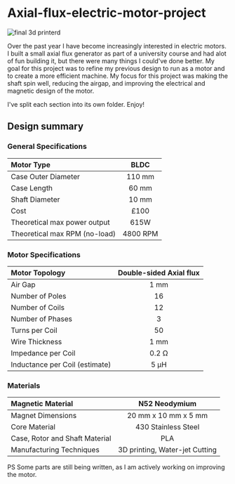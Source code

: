 # Axial-flux-electric-motor-project

![final 3d printerd](https://github.com/user-attachments/assets/55846419-a8b6-457b-be80-7e71b974730b)

Over the past year I have become increasingly interested in electric motors. I built a small axial flux generator as part of a university course and had alot of fun building it, but there were many things I could've done better. My goal for this project was to refine my previous design to run as a motor and to create a more efficient machine. My focus for this project was making the shaft spin well, reducing the airgap, and improving the electrical and magnetic design of the motor.

I've split each section into its own folder. Enjoy! 

## Design summary

### General Specifications

| Motor Type | BLDC |
|:-- | :--: |
| Case Outer Diameter | 110 mm | 
| Case Length | 60 mm |  
| Shaft Diameter | 10 mm |
| Cost | £100 | 
| Theoretical max power output | 615W |
| Theoretical max RPM (no-load) | 4800 RPM|

### Motor Specifications 
| Motor Topology | Double-sided Axial flux |
|:-- | :--: |
| Air Gap | 1 mm | 
| Number of Poles | 16 |
| Number of Coils | 12 |
| Number of Phases | 3 | 
| Turns per Coil | 50 | 
| Wire Thickness | 1 mm | 
| Impedance per Coil | 0.2 &Omega; |
| Inductance per Coil (estimate) | 5 &micro;H |

### Materials 
| Magnetic Material | N52 Neodymium | 
|:-- | :--: |
| Magnet Dimensions | 20 mm x 10 mm x 5 mm | 
| Core Material | 430 Stainless Steel | 
| Case, Rotor and Shaft Material | PLA | 
| Manufacturing Techniques | 3D printing, Water-jet Cutting |  

 PS
 Some parts are still being written, as I am actively working on improving the motor. 


